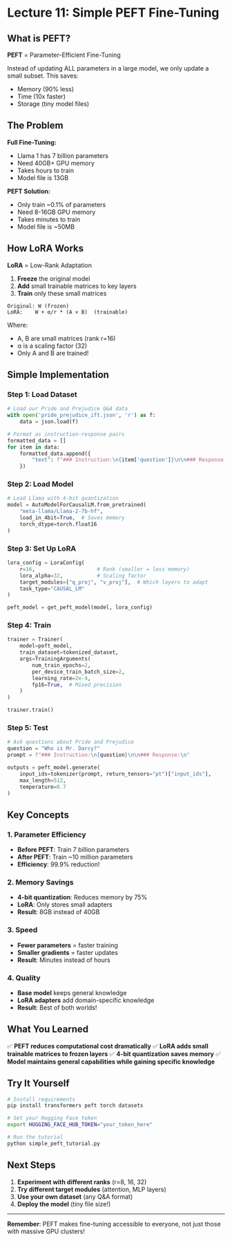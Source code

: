 # Lecture 11: Simple PEFT Fine-Tuning

## What is PEFT?

**PEFT** = Parameter-Efficient Fine-Tuning

Instead of updating ALL parameters in a large model, we only update a small subset. This saves:
- Memory (90% less)
- Time (10x faster)
- Storage (tiny model files)

## The Problem

**Full Fine-Tuning:**
- Llama 1 has 7 billion parameters
- Need 40GB+ GPU memory
- Takes hours to train
- Model file is 13GB

**PEFT Solution:**
- Only train ~0.1% of parameters
- Need 8-16GB GPU memory
- Takes minutes to train
- Model file is ~50MB

## How LoRA Works

**LoRA** = Low-Rank Adaptation

1. **Freeze** the original model
2. **Add** small trainable matrices to key layers
3. **Train** only these small matrices

```
Original: W (frozen)
LoRA:    W + α/r * (A × B)  (trainable)
```

Where:
- A, B are small matrices (rank r=16)
- α is a scaling factor (32)
- Only A and B are trained!

## Simple Implementation

### Step 1: Load Dataset
```python
# Load our Pride and Prejudice Q&A data
with open('pride_prejudice_ift.json', 'r') as f:
    data = json.load(f)

# Format as instruction-response pairs
formatted_data = []
for item in data:
    formatted_data.append({
        "text": f"### Instruction:\n{item['question']}\n\n### Response:\n{item['answer']}"
    })
```

### Step 2: Load Model
```python
# Load Llama with 4-bit quantization
model = AutoModelForCausalLM.from_pretrained(
    "meta-llama/Llama-2-7b-hf",
    load_in_4bit=True,  # Saves memory
    torch_dtype=torch.float16
)
```

### Step 3: Set Up LoRA
```python
lora_config = LoraConfig(
    r=16,                    # Rank (smaller = less memory)
    lora_alpha=32,           # Scaling factor
    target_modules=["q_proj", "v_proj"],  # Which layers to adapt
    task_type="CAUSAL_LM"
)

peft_model = get_peft_model(model, lora_config)
```

### Step 4: Train
```python
trainer = Trainer(
    model=peft_model,
    train_dataset=tokenized_dataset,
    args=TrainingArguments(
        num_train_epochs=2,
        per_device_train_batch_size=2,
        learning_rate=2e-4,
        fp16=True,  # Mixed precision
    )
)

trainer.train()
```

### Step 5: Test
```python
# Ask questions about Pride and Prejudice
question = "Who is Mr. Darcy?"
prompt = f"### Instruction:\n{question}\n\n### Response:\n"

outputs = peft_model.generate(
    input_ids=tokenizer(prompt, return_tensors="pt")["input_ids"],
    max_length=512,
    temperature=0.7
)
```

## Key Concepts

### 1. Parameter Efficiency
- **Before PEFT**: Train 7 billion parameters
- **After PEFT**: Train ~10 million parameters
- **Efficiency**: 99.9% reduction!

### 2. Memory Savings
- **4-bit quantization**: Reduces memory by 75%
- **LoRA**: Only stores small adapters
- **Result**: 8GB instead of 40GB

### 3. Speed
- **Fewer parameters** = faster training
- **Smaller gradients** = faster updates
- **Result**: Minutes instead of hours

### 4. Quality
- **Base model** keeps general knowledge
- **LoRA adapters** add domain-specific knowledge
- **Result**: Best of both worlds!

## What You Learned

✅ **PEFT reduces computational cost dramatically**
✅ **LoRA adds small trainable matrices to frozen layers**
✅ **4-bit quantization saves memory**
✅ **Model maintains general capabilities while gaining specific knowledge**

## Try It Yourself

```bash
# Install requirements
pip install transformers peft torch datasets

# Set your Hugging Face token
export HUGGING_FACE_HUB_TOKEN="your_token_here"

# Run the tutorial
python simple_peft_tutorial.py
```

## Next Steps

1. **Experiment with different ranks** (r=8, 16, 32)
2. **Try different target modules** (attention, MLP layers)
3. **Use your own dataset** (any Q&A format)
4. **Deploy the model** (tiny file size!)

---

**Remember**: PEFT makes fine-tuning accessible to everyone, not just those with massive GPU clusters! 
